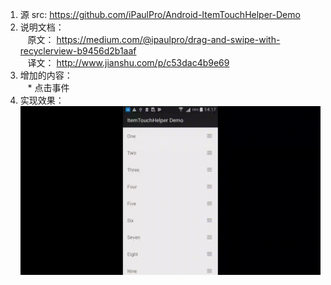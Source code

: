 1. 源 src: https://github.com/iPaulPro/Android-ItemTouchHelper-Demo
1. 说明文档：  
    原文： https://medium.com/@ipaulpro/drag-and-swipe-with-recyclerview-b9456d2b1aaf</br>
    译文： http://www.jianshu.com/p/c53dac4b9e69
1. 增加的内容：  
    * 点击事件
1. 实现效果：
![](https://github.com/ehanxuan/Android-ItemTouchHelper-Demo/blob/master/description/t03gzsKOT49Hehanxuan08302017141629.gif)
